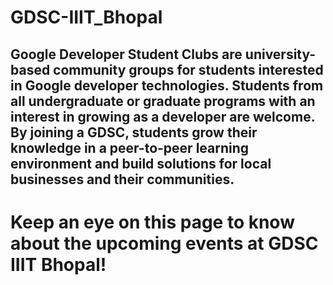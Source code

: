 # GDSC-IIIT_Bhopal
## Google Developer Student Clubs are university-based community groups for students interested in Google developer technologies. Students from all undergraduate or graduate programs with an interest in growing as a developer are welcome. By joining a GDSC, students grow their knowledge in a peer-to-peer learning environment and build solutions for local businesses and their communities.

 # Keep an eye on this page to know about the upcoming events at GDSC IIIT Bhopal!
